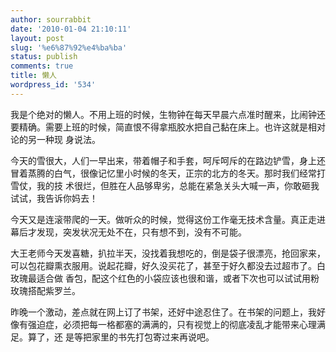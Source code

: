 ```yaml
---
author: sourrabbit
date: '2010-01-04 21:10:11'
layout: post
slug: '%e6%87%92%e4%ba%ba'
status: publish
comments: true
title: 懒人
wordpress_id: '534'
---
```


我是个绝对的懒人。不用上班的时候，生物钟在每天早晨六点准时醒来，比闹钟还要精确。需要上班的时候，简直恨不得拿瓶胶水把自己黏在床上。也许这就是相对论的另一种现
身说法。

今天的雪很大，人们一早出来，带着帽子和手套，呵斥呵斥的在路边铲雪，身上还冒着蒸腾的白气，很像记忆里小时候的冬天，正宗的北方的冬天。那时我们经常打雪仗，我的技
术很烂，但胜在人品够卑劣，总能在紧急关头大喊一声，你敢砸我试试，我告诉你妈去！

今天又是连滚带爬的一天。做听众的时候，觉得这份工作毫无技术含量。真正走进幕后才发现，突发状况无处不在，只有想不到，没有不可能。

大王老师今天发喜糖，扒拉半天，没找着我想吃的，倒是袋子很漂亮，抢回家来，可以包花瓣熏衣服用。说起花瓣，好久没买花了，甚至于好久都没去过超市了。白玫瑰最适合做
香包，配这个红色的小袋应该也很和谐，或者下次也可以试试用粉玫瑰搭配紫罗兰。

昨晚一个激动，差点就在网上订了书架，还好中途忍住了。在书架的问题上，我好像有强迫症，必须把每一格都塞的满满的，只有视觉上的彻底凌乱才能带来心理满足。算了，还
是等把家里的书先打包寄过来再说吧。

